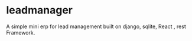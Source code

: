 # leadmanager
A simple mini erp for lead management built on django, sqlite, React , rest Framework.
